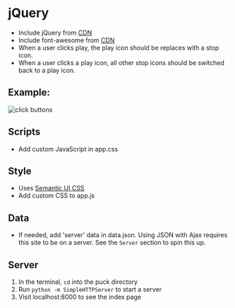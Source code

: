 # jQuery

* Include jQuery from [CDN](https://cdnjs.com/libraries/jquery/)
* Include font-awesome from [CDN](http://fortawesome.github.io/Font-Awesome/get-started/)
* When a user clicks play, the play icon should be replaces with a stop icon.
* When a user clicks a play icon, all other stop icons should be switched back to a play icon.

## Example:
![click buttons](img/example.gif)

## Scripts
* Add custom JavaScript in app.css

## Style
* Uses [Semantic UI CSS](http://semantic-ui.com/element.html)
* Add custom CSS to app.js

## Data
* If needed, add 'server' data in data.json. Using JSON with Ajax requires this site to be on a server. See the `Server` section to spin this up.

## Server
1. In the terminal, `cd` into the puck directory
1. Run `python -m SimpleHTTPServer` to start a server
1. Visit localhost:8000 to see the index page
